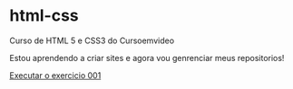 # html-css
 Curso de HTML 5 e CSS3 do Cursoemvideo

 Estou aprendendo a criar sites e agora vou genrenciar meus repositorios!

 <a href="https://github.com/cacapgui02/estudos/html-css/modulo01/ex001/index.html">Executar o exercicio 001</a> 
